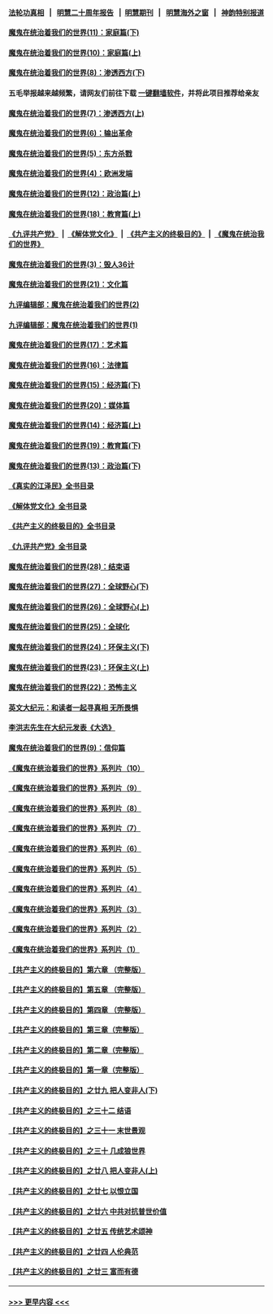 #### [法轮功真相](https://github.com/gfw-breaker/truth/blob/master/README.md?t=0) &nbsp;&nbsp;|&nbsp;&nbsp; [明慧二十周年报告](https://github.com/gfw-breaker/mh-reports/blob/master/README.md?t=0) &nbsp;&nbsp;|&nbsp;&nbsp;[明慧期刊](https://github.com/gfw-breaker/mh-qikan) &nbsp;&nbsp;|&nbsp;&nbsp; [明慧海外之窗](https://github.com/gfw-breaker/mh-news/blob/master/README.md?t=0) &nbsp;&nbsp;|&nbsp;&nbsp; [神韵特别报道](https://github.com/gfw-breaker/mh-news/blob/master/shenyun.md?t=0)
#### [魔鬼在统治着我们的世界(11)：家庭篇(下)](../pages/nsc422/n10440961.md?t=12060750) 
#### [魔鬼在统治着我们的世界(10)：家庭篇(上)](../pages/nsc422/n10435448.md?t=12060750) 
#### [魔鬼在统治着我们的世界(8)：渗透西方(下)](../pages/nsc422/n10429603.md?t=12060750) 
#### 五毛举报越来越频繁，请网友们前往下载 [一键翻墙软件](https://github.com/gfw-breaker/ssr-accounts)，并将此项目推荐给亲友
#### [魔鬼在统治着我们的世界(7)：渗透西方(上)](../pages/nsc422/n10426013.md?t=12060750) 
#### [魔鬼在统治着我们的世界(6)：输出革命](../pages/nsc422/n10421536.md?t=12060750) 
#### [魔鬼在统治着我们的世界(5)：东方杀戮](../pages/nsc422/n10417707.md?t=12060750) 
#### [魔鬼在统治着我们的世界(4)：欧洲发端](../pages/nsc422/n10414890.md?t=12060750) 
#### [魔鬼在统治着我们的世界(12)：政治篇(上)](../pages/nsc422/n10444576.md?t=12060750) 
#### [魔鬼在统治着我们的世界(18)：教育篇(上)](../pages/nsc422/n10526970.md?t=12060750) 
#### [《九评共产党》](https://github.com/begood0513/9ping.md/blob/master/README.md) &nbsp;|&nbsp; [《解体党文化》](../../../../jtdwh.md/blob/master/README.md)  &nbsp;|&nbsp; [《共产主义的终极目的》](../../../../gczydzjmd.md/blob/master/README.md) &nbsp;|&nbsp; [《魔鬼在统治我们的世界》](../../../../mgztzwmdsj.md/blob/master/README.md) 
#### [魔鬼在统治着我们的世界(3)：毁人36计](../pages/nsc422/n10411583.md?t=12060750) 
#### [魔鬼在统治着我们的世界(21)：文化篇](../pages/nsc422/n10597706.md?t=12060750) 
#### [九评编辑部：魔鬼在统治着我们的世界(2)](../pages/nsc422/n10410036.md?t=12060750) 
#### [九评编辑部：魔鬼在统治着我们的世界(1)](../pages/nsc422/n10406825.md?t=12060750) 
#### [魔鬼在统治着我们的世界(17)：艺术篇](../pages/nsc422/n10499093.md?t=12060750) 
#### [魔鬼在统治着我们的世界(16)：法律篇](../pages/nsc422/n10485969.md?t=12060750) 
#### [魔鬼在统治着我们的世界(15)：经济篇(下)](../pages/nsc422/n10469975.md?t=12060750) 
#### [魔鬼在统治着我们的世界(20)：媒体篇](../pages/nsc422/n10586579.md?t=12060750) 
#### [魔鬼在统治着我们的世界(14)：经济篇(上)](../pages/nsc422/n10457370.md?t=12060750) 
#### [魔鬼在统治着我们的世界(19)：教育篇(下)](../pages/nsc422/n10564808.md?t=12060750) 
#### [魔鬼在统治着我们的世界(13)：政治篇(下)](../pages/nsc422/n10448270.md?t=12060750) 
#### [《真实的江泽民》全书目录](../pages/nsc422/n13721399.md?t=12060750) 
#### [《解体党文化》全书目录](../pages/nsc422/n13721157.md?t=12060750) 
#### [《共产主义的终极目的》全书目录](../pages/nsc422/n13721048.md?t=12060750) 
#### [《九评共产党》全书目录](../pages/nsc422/n13708085.md?t=12060750) 
#### [魔鬼在统治着我们的世界(28)：结束语](../pages/nsc422/n10936246.md?t=12060750) 
#### [魔鬼在统治着我们的世界(27)：全球野心(下)](../pages/nsc422/n10928319.md?t=12060750) 
#### [魔鬼在统治着我们的世界(26)：全球野心(上)](../pages/nsc422/n10900318.md?t=12060750) 
#### [魔鬼在统治着我们的世界(25)：全球化](../pages/nsc422/n10788205.md?t=12060750) 
#### [魔鬼在统治着我们的世界(24)：环保主义(下)](../pages/nsc422/n10695307.md?t=12060750) 
#### [魔鬼在统治着我们的世界(23)：环保主义(上)](../pages/nsc422/n10688613.md?t=12060750) 
#### [魔鬼在统治着我们的世界(22)：恐怖主义](../pages/nsc422/n10614727.md?t=12060750) 
#### [英文大纪元：和读者一起寻真相 无所畏惧](../pages/nsc422/n12542027.md?t=12060750) 
#### [李洪志先生在大纪元发表《大选》](../pages/nsc422/n12534746.md?t=12060750) 
#### [魔鬼在统治着我们的世界(9)：信仰篇](../pages/nsc422/n10432159.md?t=12060750) 
#### [《魔鬼在统治着我们的世界》系列片（10）](../pages/nsc422/n12292670.md?t=12060750) 
#### [《魔鬼在统治着我们的世界》系列片（9）](../pages/nsc422/n12290859.md?t=12060750) 
#### [《魔鬼在统治着我们的世界》系列片（8）](../pages/nsc422/n12287445.md?t=12060750) 
#### [《魔鬼在统治着我们的世界》系列片（7）](../pages/nsc422/n12283425.md?t=12060750) 
#### [《魔鬼在统治着我们的世界》系列片（6）](../pages/nsc422/n12282314.md?t=12060750) 
#### [《魔鬼在统治着我们的世界》系列片（5）](../pages/nsc422/n12281419.md?t=12060750) 
#### [《魔鬼在统治着我们的世界》系列片（4）](../pages/nsc422/n12274024.md?t=12060750) 
#### [《魔鬼在统治着我们的世界》系列片（3）](../pages/nsc422/n12271322.md?t=12060750) 
#### [《魔鬼在统治着我们的世界》系列片（2）](../pages/nsc422/n12269049.md?t=12060750) 
#### [《魔鬼在统治着我们的世界》系列片（1）](../pages/nsc422/n12267575.md?t=12060750) 
#### [【共产主义的终极目的】第六章 （完整版）](../pages/nsc422/n11428913.md?t=12060750) 
#### [【共产主义的终极目的】第五章 （完整版）](../pages/nsc422/n11428912.md?t=12060750) 
#### [【共产主义的终极目的】第四章 （完整版）](../pages/nsc422/n11428907.md?t=12060750) 
#### [【共产主义的终极目的】第三章（完整版）](../pages/nsc422/n11428848.md?t=12060750) 
#### [【共产主义的终极目的】第二章（完整版）](../pages/nsc422/n11428831.md?t=12060750) 
#### [【共产主义的终极目的】第一章（完整版）](../pages/nsc422/n11417651.md?t=12060750) 
#### [【共产主义的终极目的】之廿九 把人变非人(下)](../pages/nsc422/n11344140.md?t=12060750) 
#### [【共产主义的终极目的】之三十二 结语](../pages/nsc422/n11360535.md?t=12060750) 
#### [【共产主义的终极目的】之三十一 末世景观](../pages/nsc422/n11351129.md?t=12060750) 
#### [【共产主义的终极目的】之三十 几成狼世界](../pages/nsc422/n11348280.md?t=12060750) 
#### [【共产主义的终极目的】之廿八 把人变非人(上)](../pages/nsc422/n11340492.md?t=12060750) 
#### [【共产主义的终极目的】之廿七 以恨立国](../pages/nsc422/n11336944.md?t=12060750) 
#### [【共产主义的终极目的】之廿六 中共对抗普世价值](../pages/nsc422/n11324785.md?t=12060750) 
#### [【共产主义的终极目的】之廿五 传统艺术颂神](../pages/nsc422/n11296396.md?t=12060750) 
#### [【共产主义的终极目的】之廿四 人伦典范](../pages/nsc422/n11296397.md?t=12060750) 
#### [【共产主义的终极目的】之廿三 富而有德](../pages/nsc422/n11283598.md?t=12060750) 

----
#### [ >>> 更早内容 <<< ](../indexes/nsc422-earlier.md)

